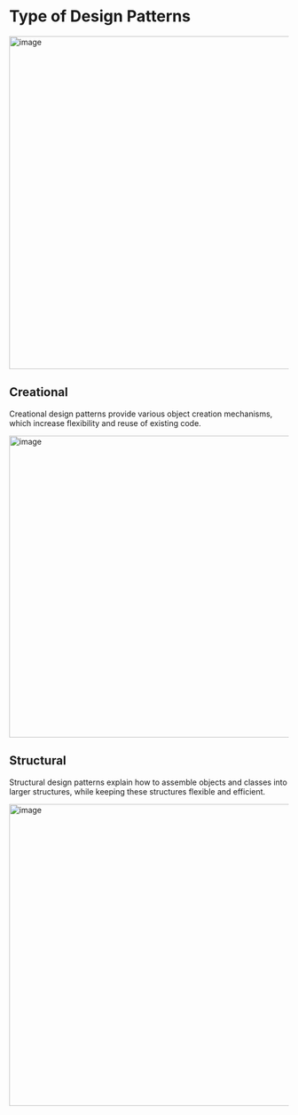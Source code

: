 # Type of Design Patterns
<img width="1200" height="600" alt="image" src="https://github.com/user-attachments/assets/03441cbd-b06a-43a0-8bf7-053f4d9a378f" />

## Creational
Creational design patterns provide various object creation mechanisms, which increase flexibility and reuse of existing code.

<img width="1024" height="544" alt="image" src="https://github.com/user-attachments/assets/44d61865-df68-4419-9f15-ea96cfbf3416" />

## Structural
Structural design patterns explain how to assemble objects and classes into larger structures, while keeping these structures flexible and efficient.

<img width="1024" height="544" alt="image" src="https://github.com/user-attachments/assets/156d5726-1abc-48f6-a106-21f8c63212ce" />


